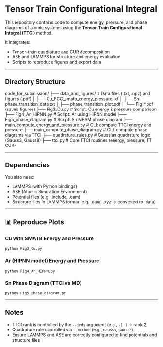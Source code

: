 # Tensor Train Configurational Integral

This repository contains code to compute energy, pressure, and phase diagrams of atomic systems using the **Tensor-Train Configurational Integral (TTCI)** method.

It integrates:
- Tensor-train quadrature and CUR decomposition
- ASE and LAMMPS for structure and energy evaluation
- Scripts to reproduce figures and export data

---

## Directory Structure

code_for_submission/
├── data_and_figures/                   # Data files (.txt, .npz) and figures (.pdf)
│   ├── Cu_FCC_smatb_energy_pressure.txt
│   ├── Sn-phase_transition_data.txt
│   ├── phase_transition_plot.pdf
│   └── Fig_*.pdf (saved figures)
├── Fig3_Cu.py                          # Script: Cu energy & pressure comparison
├── Fig4_Ar_HIPNN.py                    # Script: Ar using HIPNN model
├── Fig5_phase_diagram.py              # Script: Sn MEAM phase diagram
├── main_compute_energy_and_pressure.py # CLI: compute TTCI energy and pressure
├── main_compute_phase_diagram.py       # CLI: compute phase diagrams via TTCI
├── quadrature_rules.py                # Gaussian quadrature logic (Gauss3, Gauss8)
├── ttci.py                             # Core TTCI routines (energy, pressure, TT CUR)

---

## Dependencies

You also need:
- LAMMPS (with Python bindings)
- ASE (Atomic Simulation Environment)
- Potential files (e.g. .include, .eam)
- Structure files in LAMMPS format (e.g. .data, .xyz → converted to .data)

---

## 📊 Reproduce Plots

### Cu with SMATB Energy and Pressure

    python Fig3_Cu.py

### Ar (HIPNN model) Energy and Pressure

    python Fig4_Ar_HIPNN.py

### Sn Phase Diagram (TTCI vs MD)

    python Fig5_phase_diagram.py

---

## Notes

- TTCI rank is controlled by the `--inds` argument (e.g., `-1 1` → rank 2)
- Quadrature rule controlled via `--method` (e.g., `Gauss3`, `Gauss8`)
- Ensure LAMMPS and ASE are correctly configured to find potentials and structure files
